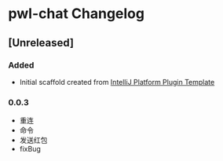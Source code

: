 <!-- Keep a Changelog guide -> https://keepachangelog.com -->

# pwl-chat Changelog

## [Unreleased]
### Added
- Initial scaffold created from [IntelliJ Platform Plugin Template](https://github.com/JetBrains/intellij-platform-plugin-template)

### 0.0.3
- 重连
- 命令
- 发送红包
- fixBug